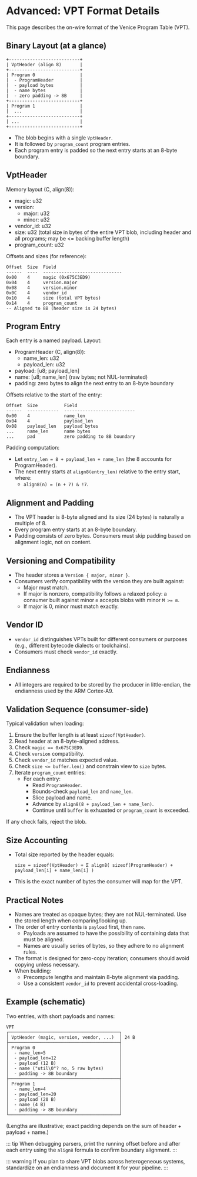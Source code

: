 # Advanced: VPT Format Details

This page describes the on-wire format of the Venice Program Table (VPT).

## Binary Layout (at a glance)

~~~
+---------------------------+
| VptHeader (align 8)       |
+---------------------------+
| Program 0                 |
|  - ProgramHeader          |
|  - payload bytes          |
|  - name bytes             |
|  - zero padding -> 8B     |
+---------------------------+
| Program 1                 |
|  ...                      |
+---------------------------+
| ...                       |
+---------------------------+
~~~

- The blob begins with a single `VptHeader`.
- It is followed by `program_count` program entries.
- Each program entry is padded so the next entry starts at an 8-byte boundary.

## VptHeader

Memory layout (C, align(8)):

- magic: u32
- version:
  - major: u32
  - minor: u32
- vendor_id: u32
- size: u32 (total size in bytes of the entire VPT blob, including header and all programs; may be <= backing buffer length)
- program_count: u32

Offsets and sizes (for reference):

~~~
Offset  Size  Field
------  ----  ------------------------------
0x00    4     magic (0x675C3ED9)
0x04    4     version.major
0x08    4     version.minor
0x0C    4     vendor_id
0x10    4     size (total VPT bytes)
0x14    4     program_count
-- Aligned to 8B (header size is 24 bytes)
~~~

## Program Entry

Each entry is a named payload. Layout:

- ProgramHeader (C, align(8)):
  - name_len: u32
  - payload_len: u32
- payload: [u8; payload_len]
- name: [u8; name_len] (raw bytes; not NUL-terminated)
- padding: zero bytes to align the next entry to an 8-byte boundary

Offsets relative to the start of the entry:

~~~
Offset  Size          Field
------  ------------  ---------------------------
0x00    4             name_len
0x04    4             payload_len
0x08    payload_len   payload bytes
...     name_len      name bytes
...     pad           zero padding to 8B boundary
~~~

Padding computation:

- Let `entry_len = 8 + payload_len + name_len` (the 8 accounts for ProgramHeader).
- The next entry starts at `align8(entry_len)` relative to the entry start, where:
  - `align8(n) = (n + 7) & !7`.

## Alignment and Padding

- The VPT header is 8-byte aligned and its size (24 bytes) is naturally a multiple of 8.
- Every program entry starts at an 8-byte boundary.
- Padding consists of zero bytes. Consumers must skip padding based on alignment logic, not on content.

## Versioning and Compatibility

- The header stores a `Version { major, minor }`.
- Consumers verify compatibility with the version they are built against:
  - Major must match.
  - If major is nonzero, compatibility follows a relaxed policy: a consumer built against minor `m` accepts blobs with minor `M >= m`.
  - If major is 0, minor must match exactly.

## Vendor ID

- `vendor_id` distinguishes VPTs built for different consumers or purposes (e.g., different bytecode dialects or toolchains).
- Consumers must check `vendor_id` exactly.

## Endianness

- All integers are required to be stored by the producer in little-endian, the endianness used by the ARM Cortex-A9.

## Validation Sequence (consumer-side)

Typical validation when loading:

1. Ensure the buffer length is at least `sizeof(VptHeader)`.
2. Read header at an 8-byte–aligned address.
3. Check `magic == 0x675C3ED9`.
4. Check `version` compatibility.
5. Check `vendor_id` matches expected value.
6. Check `size <= buffer.len()` and constrain view to `size` bytes.
7. Iterate `program_count` entries:
   - For each entry:
     - Read `ProgramHeader`.
     - Bounds-check `payload_len` and `name_len`.
     - Slice payload and name.
     - Advance by `align8(8 + payload_len + name_len)`.
     - Continue until `buffer` is exhuasted or `program_count` is exceeded.

If any check fails, reject the blob.

## Size Accounting

- Total size reported by the header equals:

  `size = sizeof(VptHeader) + Σ align8( sizeof(ProgramHeader) + payload_len[i] + name_len[i] )`

- This is the exact number of bytes the consumer will map for the VPT.

## Practical Notes

- Names are treated as opaque bytes; they are not NUL-terminated. Use the stored length when comparing/looking up.
- The order of entry contents is `payload` first, then `name`.
  - Payloads are assumed to have the possibility of containing data that must be aligned.
  - Names are usually series of bytes, so they adhere to no alignment rules.
- The format is designed for zero-copy iteration; consumers should avoid copying unless necessary.
- When building:
  - Precompute lengths and maintain 8-byte alignment via padding.
  - Use a consistent `vendor_id` to prevent accidental cross-loading.

## Example (schematic)

Two entries, with short payloads and names:

~~~
VPT
┌──────────────────────────────────────────┐
│ VptHeader (magic, version, vendor, ...)  │ 24 B
├──────────────────────────────────────────┤
│ Program 0                                │
│  - name_len=5                            │
│  - payload_len=12                        │
│  - payload (12 B)                        │
│  - name ("util\0"? no, 5 raw bytes)      │
│  - padding -> 8B boundary                │
├──────────────────────────────────────────┤
│ Program 1                                │
│  - name_len=4                            │
│  - payload_len=20                        │
│  - payload (20 B)                        │
│  - name (4 B)                            │
│  - padding -> 8B boundary                │
└──────────────────────────────────────────┘
~~~

(Lengths are illustrative; exact padding depends on the sum of header + payload + name.)

::: tip
When debugging parsers, print the running offset before and after each entry using the `align8` formula to confirm boundary alignment.
:::

::: warning
If you plan to share VPT blobs across heterogeneous systems, standardize on an endianness and document it for your pipeline.
:::
